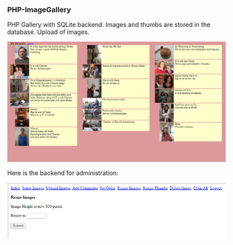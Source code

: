 ### PHP-ImageGallery
PHP Gallery with SQLite backend. Images and thumbs are stored in the database. Upload of images.

![](images/gallery1.jpg)


Here is the backend for administration:

![](images/gallery2.jpg)
